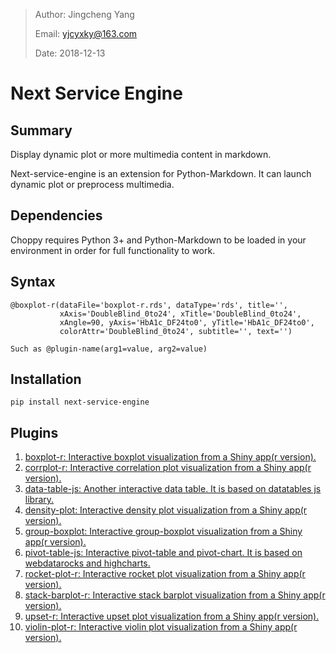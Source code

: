 > Author: Jingcheng Yang
>
> Email: yjcyxky@163.com
>
> Date: 2018-12-13

# Next Service Engine

## Summary
Display dynamic plot or more multimedia content in markdown.

Next-service-engine is an extension for Python-Markdown. It can launch dynamic plot or preprocess multimedia.

## Dependencies

Choppy requires Python 3+ and Python-Markdown to be loaded in your environment in order for full functionality to work.

## Syntax
```
@boxplot-r(dataFile='boxplot-r.rds', dataType='rds', title='',
           xAxis='DoubleBlind_0to24', xTitle='DoubleBlind_0to24',
           xAngle=90, yAxis='HbA1c_DF24to0', yTitle='HbA1c_DF24to0',
           colorAttr='DoubleBlind_0to24', subtitle='', text='')

Such as @plugin-name(arg1=value, arg2=value)
```

## Installation

```
pip install next-service-engine
```

## Plugins
1. [boxplot-r: Interactive boxplot visualization from a Shiny app(r version).](http://docs.3steps.cn/docs/plugins/boxplot-r.html)
2. [corrplot-r: Interactive correlation plot visualization from a Shiny app(r version).](http://docs.3steps.cn/docs/plugins/corrplot-r.html)
3. [data-table-js: Another interactive data table. It is based on datatables js library.](http://docs.3steps.cn/docs/plugins/data-table-js.html)
4. [density-plot: Interactive density plot visualization from a Shiny app(r version).](http://docs.3steps.cn/docs/plugins/density-plot.html)
5. [group-boxplot: Interactive group-boxplot visualization from a Shiny app(r version).](http://docs.3steps.cn/docs/plugins/group-boxplot.html)
6. [pivot-table-js: Interactive pivot-table and pivot-chart. It is based on webdatarocks and highcharts.](http://docs.3steps.cn/docs/plugins/pivot-table-js.html)
7. [rocket-plot-r: Interactive rocket plot visualization from a Shiny app(r version).](http://docs.3steps.cn/docs/plugins/rocket-plot-r.html)
8. [stack-barplot-r: Interactive stack barplot visualization from a Shiny app(r version).](http://docs.3steps.cn/docs/plugins/stack-barplot-r.html)
9. [upset-r: Interactive upset plot visualization from a Shiny app(r version).](http://docs.3steps.cn/docs/plugins/upset-r.html)
10. [violin-plot-r: Interactive violin plot visualization from a Shiny app(r version).](http://docs.3steps.cn/docs/plugins/violin-plot-r.html)